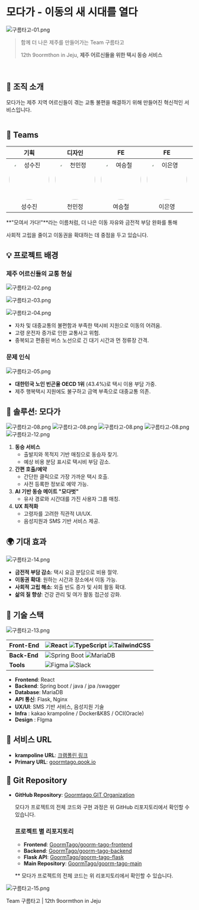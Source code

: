 # 모다가 - 이동의 새 시대를 열다

![구름타고-01.png](https://github.com/GoormTago/.github/raw/main/img/구름타고-01.png)

> 함께 더 나은 제주를 만들어가는 Team 구름타고
> 
> 
> 12th 9oormthon in Jeju, **제주 어르신들을 위한 택시 동승 서비스**
> 


<br/>

## 🌟 조직 소개

모다가는 제주 지역 어르신들이 겪는 교통 불편을 해결하기 위해 만들어진 혁신적인 서비스입니다.<br/><br/>

## 🍊 Teams

|                                              기획                                               |                                            디자인                                             |                                             FE                                              |                                             FE                                              |                                             BE                                              |
| :---------------------------------------------------------------------------------------------: | :-------------------------------------------------------------------------------------------: | :-----------------------------------------------------------------------------------------: | :-----------------------------------------------------------------------------------------: | :-----------------------------------------------------------------------------------------: |
| <img src="https://github.com/GoormTago/.github/raw/main/profile/성수진님.png" alt="성수진" width="108" height="108" style="border-radius:50%" />     | <img src="https://github.com/GoormTago/.github/raw/main/profile/천민정님.png" alt="천민정" width="108" height="108" style="border-radius:50%" />     | <img src="https://github.com/GoormTago/.github/raw/main/profile/여승철님.png" alt="여승철" width="108" height="108" style="border-radius:50%" /> | <img src="https://github.com/GoormTago/.github/raw/main/profile/이은영님.png" alt="이은영" width="108" height="108" style="border-radius:50%" /> | <img src="https://github.com/GoormTago/.github/raw/main/profile/이상국님.png" alt="이상국" width="108" height="108" style="border-radius:50%" /> |
|                                            성수진                                               |                                            천민정                                             |                                            여승철                                           |                                            이은영                                           |                                            이상국                                           |




**"모여서 가다!"**라는 이름처럼, 더 나은 이동 자유와 금전적 부담 완화를 통해

사회적 고립을 줄이고 이동권을 확대하는 데 중점을 두고 있습니다.



## 💡 프로젝트 배경

### 제주 어르신들의 교통 현실

![구름타고-02.png](https://github.com/GoormTago/.github/raw/main/img/구름타고-02.png)

![구름타고-03.png](https://github.com/GoormTago/.github/raw/main/img/구름타고-03.png)

![구름타고-04.png](https://github.com/GoormTago/.github/raw/main/img/구름타고-04.png)

- 자차 및 대중교통의 불편함과 부족한 택시비 지원으로 이동의 어려움.
- 고령 운전자 증가로 인한 교통사고 위험.
- 중복되고 편중된 버스 노선으로 긴 대기 시간과 먼 정류장 간격.

### 문제 인식

![구름타고-05.png](https://github.com/GoormTago/.github/raw/main/img/구름타고-05.png)

- **대한민국 노인 빈곤율 OECD 1위** (43.4%)로 택시 이용 부담 가중.
- 제주 행복택시 지원에도 불구하고 금액 부족으로 대중교통 의존.



## 🚀 솔루션: 모다가

![구름타고-08.png](https://github.com/GoormTago/.github/raw/main/img/구름타고-08.png)
![구름타고-08.png](https://github.com/GoormTago/.github/raw/main/img/구름타고-09.png)
![구름타고-08.png](https://github.com/GoormTago/.github/raw/main/img/구름타고-10.png)
![구름타고-08.png](https://github.com/GoormTago/.github/raw/main/img/구름타고-11.png)
![구름타고-12.png](https://github.com/GoormTago/.github/raw/main/img/구름타고-12.png)

1. **동승 서비스**
    - 출발지와 목적지 기반 매칭으로 동승자 찾기.
    - 예상 비용 분담 표시로 택시비 부담 감소.
2. **간편 호출/예약**
    - 간단한 클릭으로 가장 가까운 택시 호출.
    - 사전 등록한 정보로 예약 가능.
3. **AI 기반 동승 메이트 "모다벗"**
    - 유사 경로와 시간대를 가진 사용자 그룹 매칭.
4. **UX 최적화**
    - 고령자를 고려한 직관적 UI/UX.
    - 음성지원과 SMS 기반 서비스 제공.



## 🌍 기대 효과

![구름타고-14.png](https://github.com/GoormTago/.github/raw/main/img/구름타고-14.png)

- **금전적 부담 감소**: 택시 요금 분담으로 비용 절약.
- **이동권 확대**: 원하는 시간과 장소에서 이동 가능.
- **사회적 고립 해소**: 외출 빈도 증가 및 사회 활동 확대.
- **삶의 질 향상**: 건강 관리 및 여가 활동 접근성 강화.



## 🔧 기술 스택

![구름타고-13.png](https://github.com/GoormTago/.github/raw/main/img/구름타고-13.png)

| **Front-End** | ![React](https://img.shields.io/badge/React-%2320232a.svg?style=for-the-badge&logo=react&logoColor=%2361DAFB) ![TypeScript](https://img.shields.io/badge/TypeScript-%23007ACC.svg?style=for-the-badge&logo=typescript&logoColor=white) ![TailwindCSS](https://img.shields.io/badge/TailwindCSS-%2338B2AC.svg?style=for-the-badge&logo=tailwind-css&logoColor=white) |
| - | - |
| **Back-End**  | ![Spring Boot](https://img.shields.io/badge/SpringBoot-%236DB33F.svg?style=for-the-badge&logo=spring&logoColor=white) ![MariaDB](https://img.shields.io/badge/MariaDB-%23003345.svg?style=for-the-badge&logo=mariadb&logoColor=white)                                   |
| **Tools**     | ![Figma](https://img.shields.io/badge/Figma-%23F24E1E.svg?style=for-the-badge&logo=figma&logoColor=white) ![Slack](https://img.shields.io/badge/Slack-%234A154B.svg?style=for-the-badge&logo=slack&logoColor=white)                                                 |

- **Frontend**: React
- **Backend**: Spring boot / java / jpa /swagger
- **Database**: MariaDB
- **API 통신**: Flask, Nginx
- **UX/UI**: SMS 기반 서비스, 음성지원 기술
- **Infra** : kakao krampoline / Docker&K8S / OCI(Oracle)
- **Design** : FIgma



## 🔗 서비스 URL

- **krampoline URL**: [크램폴린 링크](https://k28f46a14160fa.user-app.krampoline.com/)
- **Primary URL**: [goormtago.qook.io](http://goormtago.qook.io/)



## 📂 Git Repository

- **GitHub Repository**: [Goormtago GIT Organization](https://github.com/goormtago)
    
    모다가 프로젝트의 전체 코드와 구현 과정은 위 GitHub 리포지토리에서 확인할 수 있습니다.
    
    ### 프로젝트 별 리포지토리
    
    - **Frontend**: [GoormTago/goorm-tago-frontend](https://github.com/GoormTago/goorm-tago-frontend.git)
    - **Backend**: [GoormTago/goorm-tago-backend](https://github.com/GoormTago/goorm-tago-backend.git)
    - **Flask API**: [GoormTago/goorm-tago-flask](https://github.com/GoormTago/goorm-tago-flask.git)
    - **Main Repository**: [GoormTago/goorm-tago-main](https://github.com/GoormTago/goorm-tago-main.git)
    
    ** 모다가 프로젝트의 전체 코드는 위 리포지토리에서 확인할 수 있습니다.
    



![구름타고-15.png](https://github.com/GoormTago/.github/raw/main/img/구름타고-15.png)

Team 구름타고 | 12th 9oormthon in Jeju
